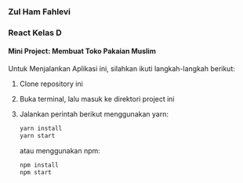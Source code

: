 ### Zul Ham Fahlevi

### React Kelas D

#### Mini Project: Membuat Toko Pakaian Muslim

Untuk Menjalankan Aplikasi ini, silahkan ikuti langkah-langkah berikut:

1. Clone repository ini

2. Buka terminal, lalu masuk ke direktori project ini

3. Jalankan perintah berikut menggunakan yarn:

   ```bash
   yarn install
   yarn start
   ```

   atau menggunakan npm:

   ```bash
   npm install
   npm start
   ```
